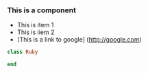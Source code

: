 ### This is a component

- This is item 1
- This is iiem 2
- [This is a link to google] (http://google.com)



```ruby
class Ruby

end
```
